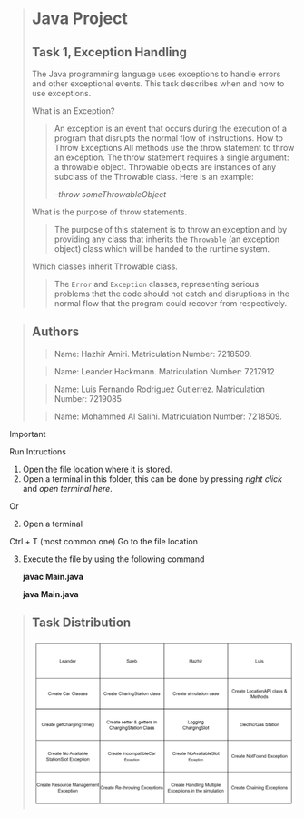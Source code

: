 > # Java Project
> ## Task 1, Exception Handling
> The Java programming language uses exceptions to handle errors and other exceptional events. This task describes when and how to use exceptions.
> 
> What is an Exception?
>> An exception is an event that occurs during the execution of a program that disrupts the normal flow of instructions.
> How to Throw Exceptions
>> All methods use the throw statement to throw an exception. The throw statement requires a single argument: a throwable object. 
>> Throwable objects are instances of any subclass of the Throwable class. Here is an example:
>> 
>> -*throw someThrowableObject*
>> 
> What is the purpose of throw statements.
>> The purpose of this statement is to throw an exception and by providing any class that inherits the
`Throwable` (an exception object) class which will be handed to the runtime system.
>>
> Which classes inherit Throwable class.
>> The `Error` and `Exception` classes, representing serious problems that the code should not catch
and disruptions in the normal flow that the program could recover from respectively.

> ## Authors
>> Name: Hazhir Amiri.
>> Matriculation Number: 7218509.
>
>> Name: Leander Hackmann.
>> Matriculation Number: 7217912
>
>> Name: Luis Fernando Rodriguez Gutierrez.
>> Matriculation Number: 7219085
>
>> Name: Mohammed Al Salihi.
>> Matriculation Number: 7218509.

> [!IMPORTANT]
> Run Intructions
> 1. Open the file location where it is stored.
> 2. Open a terminal in this folder, this can be done by pressing *right click* and *open terminal here*.
>
> Or
>
> 2. Open a terminal
>    
>   Ctrl + T (most common one)
>   Go to the file location
> 
> 3. Execute the file by using the following command
>
>    **javac Main.java**
>    
>    **java Main.java**


> ## Task Distribution
> ![Alt text](image.png)
